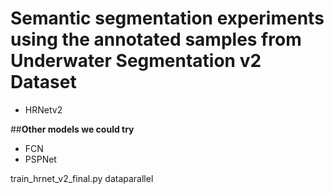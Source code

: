 # Semantic segmentation experiments using the annotated samples from Underwater Segmentation v2 Dataset
- HRNetv2


##**Other models we could try**
- FCN
- PSPNet





<!--## Apr 19 note:
Cleaned up File structure in Drive, changes as follow:

Final_data02_2024
|--Poster and Paper
|   |--Label Studio vs Segbuilder
|   |- ...
|--Codes
|   |--All_color_codes
|--Clean_dataset_04
|   |- ...
|--annotated_data
|   |- ...
|--All_color_codes
|   |- ...

### Tasks
[x] upload trainTestSplit
[] Axoloto new Mask Generate
[] update yaml file
[] run ipynb file-->





train_hrnet_v2_final.py 
dataparallel
